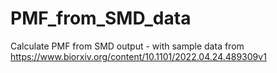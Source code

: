 # PMF_from_SMD_data
Calculate PMF from SMD output - with sample data from https://www.biorxiv.org/content/10.1101/2022.04.24.489309v1
